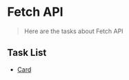 # Fetch API

> Here are the tasks about Fetch API

## Task List
- [Card](https://github.com/Vahan11/ACA-Lessons/tree/main/Lessons/lesson-23-29-06-2021/fetch)